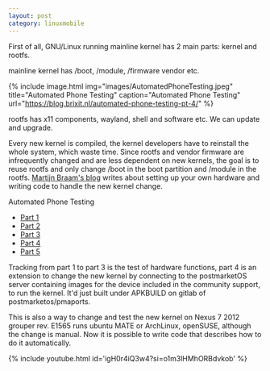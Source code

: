 ```yaml
---
layout: post
category: linuxmobile
---
```


First of all, GNU/Linux running mainline kernel has 2 main parts: kernel and rootfs.

mainline kernel has /boot, /module, /firmware vendor etc.

{% include image.html
            img="images/AutomatedPhoneTesting.jpeg"
            title="Automated Phone Testing"
            caption="Automated Phone Testing" 
            url="https://blog.brixit.nl/automated-phone-testing-pt-4/" %}

rootfs has x11 components, wayland, shell and software etc. We can update and upgrade.

Every new kernel is compiled, the kernel developers have to reinstall the whole system, which waste time. Since rootfs and vendor firmware are infrequently changed and are less dependent on new kernels, the goal is to reuse rootfs and only change /boot in the boot partition and /module in the rootfs. [Martijn Braam's blog] writes about setting up your own hardware and writing code to handle the new kernel change.

Automated Phone Testing

- [Part 1]
- [Part 2]
- [Part 3]
- [Part 4]
- [Part 5]

Tracking from part 1 to part 3 is the test of hardware functions, part 4 is an extension to change the new kernel by connecting to the postmarketOS server containing images for the device included in the community support, to run the kernel. It'd just built under APKBUILD on gitlab of postmarketos/pmaports.

This is also a way to change and test the new kernel on Nexus 7 2012 grouper rev. E1565 runs ubuntu MATE or ArchLinux, openSUSE, although the change is manual. Now it is possible to write code that describes how to do it automatically.

{% include youtube.html id='igH0r4iQ3w4?si=o1m3lHMhORBdvkob' %}

[Martijn Braam's blog]: https://blog.brixit.nl/
[Part 1]: https://blog.brixit.nl/automated-phone-testing-pt-1/
[Part 2]: https://blog.brixit.nl/automated-phone-testing-pt-2/
[Part 3]: https://blog.brixit.nl/automated-phone-testing-pt-3/
[Part 4]: https://blog.brixit.nl/automated-phone-testing-pt-4/
[Part 5]: https://blog.brixit.nl/automated-phone-testing-pt-5/
